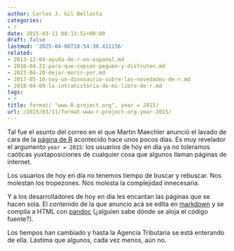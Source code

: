 ```yaml
---
author: Carlos J. Gil Bellosta
categories:
- r
date: 2015-03-11 08:13:51+00:00
draft: false
lastmod: '2025-04-06T18:54:30.411156'
related:
- 2013-12-04-ayuda-de-r-en-espanol.md
- 2010-04-21-para-que-copien-peguen-y-disfruten.md
- 2023-04-20-dejar-morir-pxr.md
- 2017-05-16-soy-un-dinosaurio-sobre-las-novedades-de-r.md
- 2018-04-09-la-intrahistoria-de-mi-libro-de-r.md
tags:
- r
title: format( "www.R-project.org", year = 2015)
url: /2015/03/11/format-www-r-project-org-year-2015/
---
```


Tal fue el asunto del correo en el que Martin Maechler anunció el lavado de cara de la [página de R](http://r-project.org) acontecido hace unos pocos días. Es muy revelador el argumento `year = 2015`: los usuarios de hoy en día ya no toleramos caóticas yuxtaposiciones de cualquier cosa que algunos llaman páginas de internet.

Los usuarios de hoy en día no tenemos tiempo de buscar y rebuscar. Nos molestan los tropezones. Nos molesta la complejidad innecesaria.

Y a los desarrolladores de hoy en día les encantan las páginas que se hacen sola. El contenido de la que anuncio acá se edita en [markdown](http://en.wikipedia.org/wiki/Markdown) y se compila a HTML con [pandoc](http://johnmacfarlane.net/pandoc/) (¿alguien sabe dónde se aloja el código fuente?).

Los tiempos han cambiado y hasta la Agencia Tributaria se está enterando de ella. Lástima que algunos, cada vez menos, aún no.